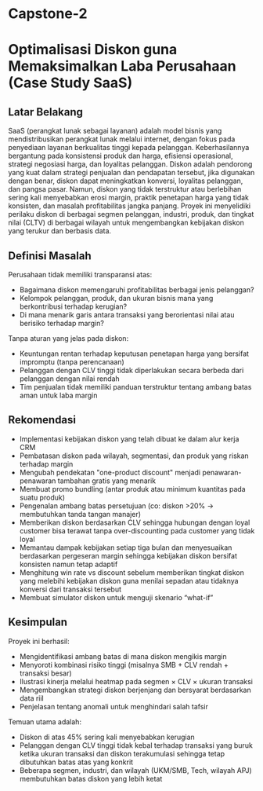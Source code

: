 # Capstone-2

# Optimalisasi Diskon guna Memaksimalkan Laba Perusahaan (Case Study SaaS) 

## Latar Belakang
SaaS (perangkat lunak sebagai layanan) adalah model bisnis yang mendistribusikan perangkat lunak melalui internet, dengan fokus pada penyediaan layanan berkualitas tinggi kepada pelanggan. Keberhasilannya bergantung pada konsistensi produk dan harga, efisiensi operasional, strategi negosiasi harga, dan loyalitas pelanggan. Diskon adalah pendorong yang kuat dalam strategi penjualan dan pendapatan tersebut, jika digunakan dengan benar, diskon dapat meningkatkan konversi, loyalitas pelanggan, dan pangsa pasar. Namun, diskon yang tidak terstruktur atau berlebihan sering kali menyebabkan erosi margin, praktik penetapan harga yang tidak konsisten, dan masalah profitabilitas jangka panjang. Proyek ini menyelidiki perilaku diskon di berbagai segmen pelanggan, industri, produk, dan tingkat nilai (CLTV) di berbagai wilayah untuk mengembangkan kebijakan diskon yang terukur dan berbasis data.

## Definisi Masalah
Perusahaan tidak memiliki transparansi atas:
- Bagaimana diskon memengaruhi profitabilitas berbagai jenis pelanggan?
- Kelompok pelanggan, produk, dan ukuran bisnis mana yang berkontribusi terhadap kerugian?
- Di mana menarik garis antara transaksi yang berorientasi nilai atau berisiko terhadap margin?

Tanpa aturan yang jelas pada diskon:
- Keuntungan rentan terhadap keputusan penetapan harga yang bersifat impromptu (tanpa perencanaan) 
- Pelanggan dengan CLV tinggi tidak diperlakukan secara berbeda dari pelanggan dengan nilai rendah
- Tim penjualan tidak memiliki panduan terstruktur tentang ambang batas aman untuk laba margin

## Rekomendasi
- Implementasi kebijakan diskon yang telah dibuat ke dalam alur kerja CRM
- Pembatasan diskon pada wilayah, segmentasi, dan produk yang riskan terhadap margin 
- Mengubah pendekatan "one-product discount" menjadi penawaran-penawaran tambahan gratis yang menarik 
- Membuat promo bundling (antar produk atau minimum kuantitas pada suatu produk)
- Pengenalan ambang batas persetujuan (co: diskon >20% → membutuhkan tanda tangan manajer)
- Memberikan diskon berdasarkan CLV sehingga hubungan dengan loyal customer bisa terawat tanpa over-discounting pada customer yang tidak loyal
- Memantau dampak kebijakan setiap tiga bulan dan menyesuaikan berdasarkan pergeseran margin sehingga kebijakan diskon bersifat konsisten namun tetap adaptif
- Menghitung win rate vs discount sebelum memberikan tingkat diskon yang melebihi kebijakan diskon guna menilai sepadan atau tidaknya konversi dari transaksi tersebut
- Membuat simulator diskon untuk menguji skenario “what-if”

## Kesimpulan

Proyek ini berhasil:
- Mengidentifikasi ambang batas di mana diskon mengikis margin
- Menyoroti kombinasi risiko tinggi (misalnya SMB + CLV rendah + transaksi besar)
- Ilustrasi kinerja melalui heatmap pada segmen × CLV × ukuran transaksi
- Mengembangkan strategi diskon berjenjang dan bersyarat berdasarkan data riil
- Penjelasan tentang anomali untuk menghindari salah tafsir

Temuan utama adalah:
- Diskon di atas 45% sering kali menyebabkan kerugian  
- Pelanggan dengan CLV tinggi tidak kebal terhadap transaksi yang buruk ketika ukuran transaksi dan diskon terakumulasi sehingga tetap dibutuhkan batas atas yang konkrit
- Beberapa segmen, industri, dan wilayah (UKM/SMB, Tech, wilayah APJ) membutuhkan batas diskon yang lebih ketat  



